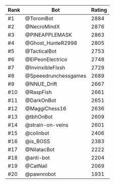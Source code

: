 Rank|Bot|Rating
---|---|---
#1|@ToromBot|2884
#2|@NecroMindX|2876
#3|@PINEAPPLEMASK|2863
#4|@Ghost_HunteR2998|2805
#5|@TacticalBot|2753
#6|@ElPeonElectrico|2748
#7|@InvinxibleFlxsh|2729
#8|@Speeedrunchessgames|2689
#9|@NNUE_Drift|2667
#10|@RaspFish|2661
#11|@DarkOnBot|2651
#12|@MaggiChess16|2636
#13|@tbhOnBot|2609
#14|@strain-on-veins|2601
#15|@colinbot|2406
#16|@is_BOSS|2383
#17|@NilatacBot|2222
#18|@anti-bot|2204
#19|@CatNail|2069
#20|@pawnrobot|1931
